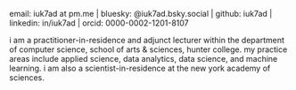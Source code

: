 email: iuk7ad at pm.me | bluesky: @iuk7ad.bsky.social | github: iuk7ad | linkedin: in/iuk7ad | orcid: 0000-0002-1201-8107<br>

i am a practitioner-in-residence and adjunct lecturer within the department of computer science, school of arts & sciences, hunter college. my practice areas include applied science, data analytics, data science, and machine learning. i am also a scientist-in-residence at the new york academy of sciences.
